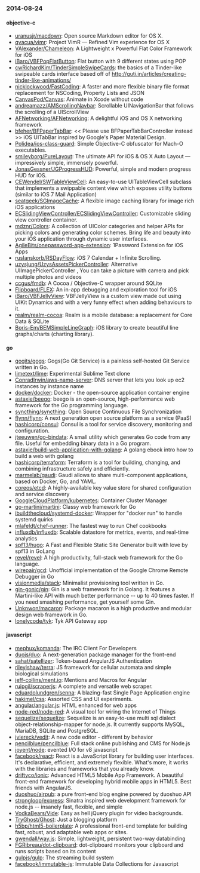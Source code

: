 ### 2014-08-24

#### objective-c
* [uranusjr/macdown](https://github.com/uranusjr/macdown): Open source Markdown editor for OS X.
* [qvacua/vimr](https://github.com/qvacua/vimr): Project VimR — Refined Vim experience for OS X
* [VAlexander/Chameleon](https://github.com/VAlexander/Chameleon): A Lightweight x Powerful Flat Color Framework for iOS
* [iBaro/VBFPopFlatButton](https://github.com/iBaro/VBFPopFlatButton): Flat button with 9 different states using POP
* [cwRichardKim/TinderSimpleSwipeCards](https://github.com/cwRichardKim/TinderSimpleSwipeCards): the basics of a Tinder-like swipeable cards interface based off of http://guti.in/articles/creating-tinder-like-animations/
* [nicklockwood/FastCoding](https://github.com/nicklockwood/FastCoding): A faster and more flexible binary file format replacement for NSCoding, Property Lists and JSON
* [CanvasPod/Canvas](https://github.com/CanvasPod/Canvas): Animate in Xcode without code
* [andreamazz/AMScrollingNavbar](https://github.com/andreamazz/AMScrollingNavbar): Scrollable UINavigationBar that follows the scrolling of a UIScrollView
* [AFNetworking/AFNetworking](https://github.com/AFNetworking/AFNetworking): A delightful iOS and OS X networking framework
* [bfeher/BFPaperTabBar](https://github.com/bfeher/BFPaperTabBar): << Please use BFPaperTabBarController instead >> iOS UITabBar inspired by Google's Paper Material Design.
* [Polidea/ios-class-guard](https://github.com/Polidea/ios-class-guard): Simple Objective-C obfuscator for Mach-O executables.
* [smileyborg/PureLayout](https://github.com/smileyborg/PureLayout): The ultimate API for iOS & OS X Auto Layout — impressively simple, immensely powerful.
* [JonasGessner/JGProgressHUD](https://github.com/JonasGessner/JGProgressHUD): Powerful, simple and modern progress HUD for iOS.
* [CEWendel/SWTableViewCell](https://github.com/CEWendel/SWTableViewCell): An easy-to-use UITableViewCell subclass that implements a swippable content view which exposes utility buttons (similar to iOS 7 Mail Application)
* [seatgeek/SGImageCache](https://github.com/seatgeek/SGImageCache): A flexible image caching library for image rich iOS applications
* [ECSlidingViewController/ECSlidingViewController](https://github.com/ECSlidingViewController/ECSlidingViewController): Customizable sliding view controller container.
* [mdznr/Colors](https://github.com/mdznr/Colors): A collection of UIColor categories and helper APIs for picking colors and generating color schemes. Bring life and beauty into your iOS application through dynamic user interfaces.
* [AgileBits/onepassword-app-extension](https://github.com/AgileBits/onepassword-app-extension): 1Password Extension for iOS Apps
* [ruslanskorb/RSDayFlow](https://github.com/ruslanskorb/RSDayFlow): iOS 7 Calendar + Infinite Scrolling.
* [uzysjung/UzysAssetsPickerController](https://github.com/uzysjung/UzysAssetsPickerController): Alternative UIImagePickerController , You can take a picture with camera and pick multiple photos and videos
* [ccgus/fmdb](https://github.com/ccgus/fmdb): A Cocoa / Objective-C wrapper around SQLite
* [Flipboard/FLEX](https://github.com/Flipboard/FLEX): An in-app debugging and exploration tool for iOS
* [iBaro/VBFJellyView](https://github.com/iBaro/VBFJellyView): VBFJellyView is a custom view made out using UIKit Dynamics and with a very funny effect when adding behaviours to it.
* [realm/realm-cocoa](https://github.com/realm/realm-cocoa): Realm is a mobile database: a replacement for Core Data & SQLite
* [Boris-Em/BEMSimpleLineGraph](https://github.com/Boris-Em/BEMSimpleLineGraph): iOS library to create beautiful line graphs/charts (charting library).

#### go
* [gogits/gogs](https://github.com/gogits/gogs): Gogs(Go Git Service) is a painless self-hosted Git Service written in Go.
* [limetext/lime](https://github.com/limetext/lime): Experimental Sublime Text clone
* [ConradIrwin/aws-name-server](https://github.com/ConradIrwin/aws-name-server): DNS server that lets you look up ec2 instances by instance name
* [docker/docker](https://github.com/docker/docker): Docker - the open-source application container engine
* [astaxie/beego](https://github.com/astaxie/beego): beego is an open-source, high-performance web framework for the Go programming language.
* [syncthing/syncthing](https://github.com/syncthing/syncthing): Open Source Continuous File Synchronization
* [flynn/flynn](https://github.com/flynn/flynn): A next generation open source platform as a service (PaaS)
* [hashicorp/consul](https://github.com/hashicorp/consul): Consul is a tool for service discovery, monitoring and configuration.
* [jteeuwen/go-bindata](https://github.com/jteeuwen/go-bindata): A small utility which generates Go code from any file. Useful for embedding binary data in a Go program.
* [astaxie/build-web-application-with-golang](https://github.com/astaxie/build-web-application-with-golang): A golang ebook intro how to build a web with golang
* [hashicorp/terraform](https://github.com/hashicorp/terraform): Terraform is a tool for building, changing, and combining infrastructure safely and efficiently.
* [marmelab/gaudi](https://github.com/marmelab/gaudi): Gaudi allows to share multi-component applications, based on Docker, Go, and YAML.
* [coreos/etcd](https://github.com/coreos/etcd): A highly-available key value store for shared configuration and service discovery
* [GoogleCloudPlatform/kubernetes](https://github.com/GoogleCloudPlatform/kubernetes): Container Cluster Manager
* [go-martini/martini](https://github.com/go-martini/martini): Classy web framework for Go
* [ibuildthecloud/systemd-docker](https://github.com/ibuildthecloud/systemd-docker): Wrapper for "docker run" to handle systemd quirks
* [mlafeldt/chef-runner](https://github.com/mlafeldt/chef-runner): The fastest way to run Chef cookbooks
* [influxdb/influxdb](https://github.com/influxdb/influxdb): Scalable datastore for metrics, events, and real-time analytics
* [spf13/hugo](https://github.com/spf13/hugo): A Fast and Flexible Static Site Generator built with love by spf13 in GoLang
* [revel/revel](https://github.com/revel/revel): A high productivity, full-stack web framework for the Go language.
* [wirepair/gcd](https://github.com/wirepair/gcd): Unofficial implementation of the Google Chrome Remote Debugger in Go
* [visionmedia/stack](https://github.com/visionmedia/stack): Minimalist provisioning tool written in Go.
* [gin-gonic/gin](https://github.com/gin-gonic/gin): Gin is a web framework for in Golang. It features a Martini-like API with much better performance -- up to 40 times faster. If you need smashing performance, get yourself some Gin.
* [Unknwon/macaron](https://github.com/Unknwon/macaron): Package macaron is a high productive and modular design web framework in Go.
* [lonelycode/tyk](https://github.com/lonelycode/tyk): Tyk API Gateway app

#### javascript
* [mephux/komanda](https://github.com/mephux/komanda): The IRC Client For Developers
* [duojs/duo](https://github.com/duojs/duo): A next-generation package manager for the front-end
* [sahat/satellizer](https://github.com/sahat/satellizer): Token-based AngularJS Authentication
* [rileyjshaw/terra](https://github.com/rileyjshaw/terra): JS framework for cellular automata and simple biological simulations
* [jeff-collins/ment.io](https://github.com/jeff-collins/ment.io): Mentions and Macros for Angular
* [ruipgil/scraperjs](https://github.com/ruipgil/scraperjs): A complete and versatile web scraper.
* [eduardolundgren/senna](https://github.com/eduardolundgren/senna): A blazing-fast Single Page Application engine
* [hakimel/css](https://github.com/hakimel/css): Assorted CSS and UI experiments.
* [angular/angular.js](https://github.com/angular/angular.js): HTML enhanced for web apps
* [node-red/node-red](https://github.com/node-red/node-red): A visual tool for wiring the Internet of Things
* [sequelize/sequelize](https://github.com/sequelize/sequelize): Sequelize is an easy-to-use multi sql dialect object-relationship-mapper for node.js. It currently supports MySQL, MariaDB, SQLite and PostgreSQL.
* [jviereck/vedit](https://github.com/jviereck/vedit): A new code editor - different by behavior
* [pencilblue/pencilblue](https://github.com/pencilblue/pencilblue): Full stack online publishing and CMS for Node.js
* [joyent/node](https://github.com/joyent/node): evented I/O for v8 javascript
* [facebook/react](https://github.com/facebook/react): React is a JavaScript library for building user interfaces. It's declarative, efficient, and extremely flexible. What's more, it works with the libraries and frameworks that you already know.
* [driftyco/ionic](https://github.com/driftyco/ionic): Advanced HTML5 Mobile App Framework. A beautiful front-end framework for developing hybrid mobile apps in HTML5. Best friends with AngularJS.
* [duoshuo/airpub](https://github.com/duoshuo/airpub): a pure front-end blog engine powered by duoshuo API
* [strongloop/express](https://github.com/strongloop/express): Sinatra inspired web development framework for node.js -- insanely fast, flexible, and simple
* [VodkaBears/Vide](https://github.com/VodkaBears/Vide): Easy as hell jQuery plugin for video backgrounds.
* [TryGhost/Ghost](https://github.com/TryGhost/Ghost): Just a blogging platform
* [h5bp/html5-boilerplate](https://github.com/h5bp/html5-boilerplate): A professional front-end template for building fast, robust, and adaptable web apps or sites.
* [gwendall/way.js](https://github.com/gwendall/way.js): Simple, lightweight, persistent two-way databinding
* [FGRibreau/dot-clipboard](https://github.com/FGRibreau/dot-clipboard): dot-clipboard monitors your clipboard and runs scripts based on its content
* [gulpjs/gulp](https://github.com/gulpjs/gulp): The streaming build system
* [facebook/immutable-js](https://github.com/facebook/immutable-js): Immutable Data Collections for Javascript
